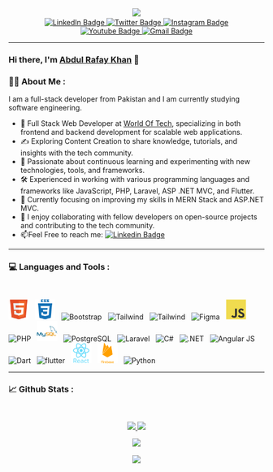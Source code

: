 <div id="header" align="center">
  <img src="https://media.giphy.com/media/M9gbBd9nbDrOTu1Mqx/giphy.gif" width="100"/>
</div>
<div class="badges" align="center">
  <a href="https://linkedin.com/in/abdul-rafay-khan-88aa0b24a" target="_blank">
    <img src="https://img.shields.io/badge/-Linkedin-0077B5?style=for-the-badge&logo=linkedin&logoColor=white" alt="LinkedIn Badge"/>
  </a>
  <a href="https://x.com/A_RafayKhanDev" target="_blank">
    <img src="https://img.shields.io/badge/-Twitter-1DA1F2?style=for-the-badge&logo=X&logoColor=white" alt="Twitter Badge"/>
  </a>
  <a href="https://www.instagram.com/abdulrafaykhan_dev" target="_blank">
    <img src="https://img.shields.io/badge/-Instagram-E1306C?style=for-the-badge&logo=instagram&logoColor=white" alt="Instagram Badge"/>
  </a>
  <br>
  <a href="https://www.youtube.com/@abdulrafaykhan_dev" target="_blank">
    <img src="https://img.shields.io/badge/-Youtube-FF0000?style=for-the-badge&logo=Youtube&logoColor=white" alt="Youtube Badge"/>
  </a>
  <a href="mailto:rafaykhan0000@gmail.com" target="_blank">
    <img src="https://img.shields.io/badge/-Gmail-D93025?style=for-the-badge&logo=Gmail&logoColor=white" alt="Gmail Badge"/>
  </a>
</div>

---

### Hi there, I'm [Abdul Rafay Khan](https://abdulrafaykhan.rf.gd) 👋

### 👨‍💻 About Me :

I am a full-stack developer from Pakistan and I am currently studying software engineering.

- 💼 Full Stack Web Developer at [World Of Tech](https://worldoftech.company), specializing in both frontend and backend development for scalable web applications.
- ✍️ Exploring Content Creation to share knowledge, tutorials, and insights with the tech community.
- 🌱 Passionate about continuous learning and experimenting with new technologies, tools, and frameworks.
- 🛠️ Experienced in working with various programming languages and frameworks like JavaScript, PHP, Laravel, ASP .NET MVC, and Flutter.
- 🎯 Currently focusing on improving my skills in MERN Stack and ASP.NET MVC.
- 🚀 I enjoy collaborating with fellow developers on open-source projects and contributing to the tech community.
- :mailbox:Feel Free to reach me: [![Linkedin Badge](https://img.shields.io/badge/-A.RafayKhan-blue?style=flat&logo=Linkedin&logoColor=white)](https://linkedin.com/in/abdul-rafay-khan-88aa0b24a)

---

### 💻 Languages and Tools :

<br>

<div>
  
  <img src="https://github.com/devicons/devicon/blob/master/icons/html5/html5-original.svg" title="HTML5" alt="HTML" width="40" height="40"/>&nbsp;&nbsp;
  <img src="https://github.com/devicons/devicon/blob/master/icons/css3/css3-plain-wordmark.svg"  title="CSS3" alt="CSS" width="40" height="40"/>&nbsp;&nbsp;
  <img src="https://cdn.jsdelivr.net/gh/devicons/devicon@latest/icons/bootstrap/bootstrap-original-wordmark.svg"  title="Bootstrap" alt="Bootstrap" width="40" height="40"/>&nbsp;&nbsp;
  <img src="https://cdn.jsdelivr.net/gh/devicons/devicon@latest/icons/tailwindcss/tailwindcss-original-wordmark.svg" title="Tailwind" alt="Tailwind" width="40" height="40"/>&nbsp;&nbsp;
  <img src="https://cdn.jsdelivr.net/gh/devicons/devicon@latest/icons/sass/sass-original.svg" title="Tailwind" alt="Tailwind" width="40" height="40"/>&nbsp;&nbsp;
  <img src="https://cdn.jsdelivr.net/gh/devicons/devicon@latest/icons/figma/figma-original.svg"  title="Figma" alt="Figma" width="40" height="40"/>&nbsp;&nbsp;
  <img src="https://github.com/devicons/devicon/blob/master/icons/javascript/javascript-original.svg" title="JavaScript" alt="JavaScript" width="40" height="40"/>&nbsp;&nbsp;
  <img src="https://cdn.jsdelivr.net/gh/devicons/devicon@latest/icons/php/php-original.svg" title="PHP" alt="PHP" width="40" height="40"/>&nbsp;&nbsp;
  <img src="https://github.com/devicons/devicon/blob/master/icons/mysql/mysql-original-wordmark.svg" title="MySQL"  alt="MySQL" width="40" height="40"/>&nbsp;&nbsp;
  <img src="https://cdn.jsdelivr.net/gh/devicons/devicon@latest/icons/postgresql/postgresql-original.svg" title="PostgreSQL"  alt="PostgreSQL" width="40" height="40"/>&nbsp;&nbsp;
  <img src="https://cdn.jsdelivr.net/gh/devicons/devicon@latest/icons/laravel/laravel-original.svg" title="Laravel" alt="Laravel" width="40" height="40"/>&nbsp;&nbsp;
  <img src="https://cdn.jsdelivr.net/gh/devicons/devicon@latest/icons/csharp/csharp-original.svg" title="C#" alt="C#" width="40" height="40"/>&nbsp;&nbsp;
  <img src="https://cdn.jsdelivr.net/gh/devicons/devicon@latest/icons/dot-net/dot-net-plain-wordmark.svg" title=".NET" alt=".NET" width="40" height="40"/>&nbsp;&nbsp;
  <img src="https://cdn.jsdelivr.net/gh/devicons/devicon@latest/icons/angular/angular-original.svg" title="Angular JS" alt="Angular JS" width="40" height="40"/>&nbsp;&nbsp;
  <img src="https://cdn.jsdelivr.net/gh/devicons/devicon@latest/icons/dart/dart-original.svg" title="Dart" alt="Dart" width="40" height="40"/>&nbsp;&nbsp;
  <img src="https://cdn.jsdelivr.net/gh/devicons/devicon@latest/icons/flutter/flutter-original.svg" title="flutter" alt="flutter" width="40" height="40"/>&nbsp;&nbsp;
  <img src="https://github.com/devicons/devicon/blob/master/icons/react/react-original-wordmark.svg" title="React" alt="React" width="40" height="40"/>&nbsp;&nbsp;
  <img src="https://github.com/devicons/devicon/blob/master/icons/firebase/firebase-plain-wordmark.svg" title="Firebase" alt="Firebase" width="40" height="40"/>&nbsp;&nbsp;
  <img src="https://cdn.jsdelivr.net/gh/devicons/devicon@latest/icons/python/python-original.svg" title="Python" alt="Python" width="40" height="40"/>&nbsp;&nbsp;
</div>


---

### 📈 Github Stats :

<br>

<p align="center">
    <a href="https://github.com/abdulrafaykhan-10">
        <img height="180em" src="https://github-readme-stats-git-masterrstaa-rickstaa.vercel.app/api?username=abdulrafaykhan-10&show_icons=true&theme=onedark&include_all_commits=true&count_private=true&hide_border=true"/>
        <img height="180em" src="https://github-readme-stats-eight-theta.vercel.app/api/top-langs/?username=abdulrafaykhan-10&langs_count=8&layout=compact&langs_count=8&theme=onedark&include_all_commits=true&count_private=true&hide_border=true" />
    </a>
</p>
<!-- Activity Graph -->
<p align="center">
  <a href="https://github.com/abdulrafaykhan-10">
    <img height=250 src="https://github-readme-activity-graph.vercel.app/graph?username=abdulrafaykhan-10&bg_color=282c34&color=FDFD96&line=FDFD96&point=FFFFFF&area_color=79FE96&border_radius=24.5&title_color=FDFD96&border_radius=20px"/>
  </a> 
</p>


 <p align="center">
   <a href="https://github.com/abdulrafaykhan-10"> 
     <img width="71%" src="https://github-readme-streak-stats.herokuapp.com/?user=abdulrafaykhan-10&show_icons=true&locale=en&layout=demo&theme=Onedark&hide_border=true" /> 
   </a>  
 </p>
